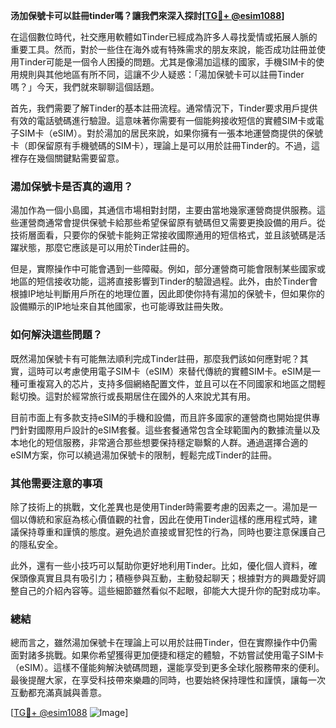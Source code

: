 **汤加保號卡可以註冊tinder嗎？讓我們來深入探討[[TG💪+ @esim1088](https://t.me/s/esim1088)]**

在這個數位時代，社交應用軟體如Tinder已經成為許多人尋找愛情或拓展人脈的重要工具。然而，對於一些住在海外或有特殊需求的朋友來說，能否成功註冊並使用Tinder可能是一個令人困擾的問題。尤其是像湯加這樣的國家，手機SIM卡的使用規則與其他地區有所不同，這讓不少人疑惑：「湯加保號卡可以註冊Tinder嗎？」今天，我們就來聊聊這個話題。

首先，我們需要了解Tinder的基本註冊流程。通常情況下，Tinder要求用戶提供有效的電話號碼進行驗證。這意味著你需要有一個能夠接收短信的實體SIM卡或電子SIM卡（eSIM）。對於湯加的居民來說，如果你擁有一張本地運營商提供的保號卡（即保留原有手機號碼的SIM卡），理論上是可以用於註冊Tinder的。不過，這裡存在幾個關鍵點需要留意。

### 湯加保號卡是否真的適用？

湯加作為一個小島國，其通信市場相對封閉，主要由當地幾家運營商提供服務。這些運營商通常會提供保號卡給那些希望保留原有號碼但又需要更換設備的用戶。從技術層面看，只要你的保號卡能夠正常接收國際通用的短信格式，並且該號碼是活躍狀態，那麼它應該是可以用於Tinder註冊的。

但是，實際操作中可能會遇到一些障礙。例如，部分運營商可能會限制某些國家或地區的短信接收功能，這將直接影響到Tinder的驗證過程。此外，由於Tinder會根據IP地址判斷用戶所在的地理位置，因此即使你持有湯加的保號卡，但如果你的設備顯示的IP地址來自其他國家，也可能導致註冊失敗。

### 如何解決這些問題？

既然湯加保號卡有可能無法順利完成Tinder註冊，那麼我們該如何應對呢？其實，這時可以考慮使用電子SIM卡（eSIM）來替代傳統的實體SIM卡。eSIM是一種可重複寫入的芯片，支持多個網絡配置文件，並且可以在不同國家和地區之間輕鬆切換。這對於經常旅行或長期居住在國外的人來說尤其有用。

目前市面上有多款支持eSIM的手機和設備，而且許多國家的運營商也開始提供專門針對國際用戶設計的eSIM套餐。這些套餐通常包含全球範圍內的數據流量以及本地化的短信服務，非常適合那些想要保持穩定聯繫的人群。通過選擇合適的eSIM方案，你可以繞過湯加保號卡的限制，輕鬆完成Tinder的註冊。

### 其他需要注意的事項

除了技術上的挑戰，文化差異也是使用Tinder時需要考慮的因素之一。湯加是一個以傳統和家庭為核心價值觀的社會，因此在使用Tinder這樣的應用程式時，建議保持尊重和謹慎的態度。避免過於直接或冒犯性的行為，同時也要注意保護自己的隱私安全。

此外，還有一些小技巧可以幫助你更好地利用Tinder。比如，優化個人資料，確保頭像真實且具有吸引力；積極參與互動，主動發起聊天；根據對方的興趣愛好調整自己的介紹內容等。這些細節雖然看似不起眼，卻能大大提升你的配對成功率。

### 總結

總而言之，雖然湯加保號卡在理論上可以用於註冊Tinder，但在實際操作中仍需面對諸多挑戰。如果你希望獲得更加便捷和穩定的體驗，不妨嘗試使用電子SIM卡（eSIM）。這樣不僅能夠解決號碼問題，還能享受到更多全球化服務帶來的便利。最後提醒大家，在享受科技帶來樂趣的同時，也要始終保持理性和謹慎，讓每一次互動都充滿真誠與善意。

[[TG💪+ @esim1088](https://t.me/s/esim1088) ![Image](https://i.postimg.cc/4NQfJmqS/Snipaste-2025-05-13-00-14-12.png)]
